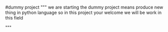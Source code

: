 #dummy project
"""
we are starting the dummy project means produce new thing in python language 
so in this project your welcome 
we will be work in this field 


"""
